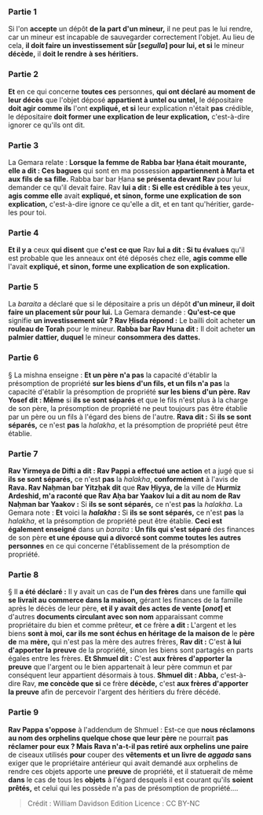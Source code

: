 
### Partie 1
Si l'on <b>accepte</b> un dépôt <b>de la part d'un mineur,</b> il ne peut pas le lui rendre, car un mineur est incapable de sauvegarder correctement l'objet. Au lieu de cela, <b>il doit faire un investissement sûr [<i>segulla</i>] pour lui, et si</b> le mineur <b>décède,</b> il <b>doit le rendre</b> <b>à ses héritiers.</b>

### Partie 2
<b>Et</b> en ce qui concerne <b>toutes ces</b> personnes, <b>qui ont déclaré au moment de leur décès</b> que l'objet déposé <b>appartient à untel ou untel,</b> le dépositaire <b>doit agir comme ils</b> l'ont <b>expliqué, et si</b> leur explication n'était <b>pas</b> crédible, le dépositaire <b>doit former une explication de leur explication,</b> c'est-à-dire ignorer ce qu'ils ont dit.

### Partie 3
La Gemara relate : <b>Lorsque la femme de Rabba bar Ḥana était mourante, elle a dit : Ces bagues</b> qui sont en ma possession <b>appartiennent à Marta et aux fils de sa fille.</b> Rabba bar bar Ḥana <b>se présenta devant Rav</b> pour lui demander ce qu'il devait faire. Rav <b>lui a dit : Si elle est crédible à tes</b> yeux, <b>agis comme elle</b> avait <b>expliqué, et sinon, forme une explication de son explication,</b> c'est-à-dire ignore ce qu'elle a dit, et en tant qu'héritier, garde-les pour toi.

### Partie 4
<b>Et il y a</b> ceux <b>qui disent</b> que <b>c'est ce que</b> Rav <b>lui a dit : Si tu évalues</b> qu'il est probable que les anneaux ont été déposés chez elle, <b>agis comme elle</b> l'avait <b>expliqué, et sinon, forme une explication de son explication.</b>

### Partie 5
La <i>baraita</i> a déclaré que si le dépositaire a pris un dépôt <b>d'un mineur, il doit faire un placement sûr pour lui.</b> La Gemara demande : <b>Qu'est-ce que</b> signifie <b>un investissement sûr ? Rav Ḥisda répond :</b> Le bailli doit acheter <b>un rouleau de Torah</b> pour le mineur. <b>Rabba bar Rav Huna dit :</b> Il doit acheter <b>un palmier dattier, duquel</b> le mineur <b>consommera des dattes.</b>

### Partie 6
§ La mishna enseigne : <b>Et un père n'a pas</b> la capacité d'établir la présomption de propriété <b>sur les biens d'un fils, et un fils n'a pas</b> la capacité d'établir la présomption de propriété <b>sur les biens d'un père. Rav Yosef dit : Même</b> si <b>ils se sont séparés</b> et que le fils n'est plus à la charge de son père, la présomption de propriété ne peut toujours pas être établie par un père ou un fils à l'égard des biens de l'autre. <b>Rava dit :</b> Si <b>ils se sont séparés,</b> ce n'est <b>pas</b> la <i>halakha</i>, et la présomption de propriété peut être établie.

### Partie 7
<b>Rav Yirmeya de Difti a dit : Rav Pappi a effectué une action</b> et a jugé que si <b>ils se sont séparés,</b> ce n'est <b>pas</b> la <i>halakha</i>, <b>conformément</b> à l'avis de <b>Rava. Rav Naḥman bar Yitzḥak dit</b> que <b>Rav Ḥiyya, de</b> la ville de <b>Hurmiz Ardeshid, m'a raconté que Rav Aḥa bar Yaakov lui a dit au nom de Rav Naḥman bar Yaakov :</b> Si <b>ils se sont séparés,</b> ce n'est <b>pas</b> la <i>halakha</i>. La Gemara note : <b>Et</b> voici la <b><i>halakha</i> : </b> Si <b>ils se sont séparés,</b> ce n'est <b>pas</b> la <i>halakha</i>, et la présomption de propriété peut être établie. <b>Ceci est également enseigné</b> dans un <i>baraita</i> : <b>Un fils qui s'est séparé</b> des finances de son père <b>et une épouse qui a divorcé sont comme toutes les autres personnes</b> en ce qui concerne l'établissement de la présomption de propriété.

### Partie 8
§ Il <b>a été déclaré :</b> Il y avait un cas de <b>l'un des frères</b> dans une famille <b>qui se livrait au commerce dans la maison,</b> gérant les finances de la famille après le décès de leur père, <b>et il y avait des actes de vente [<i>onot</i>] et</b> d'autres <b>documents circulant avec son nom</b> apparaissant comme propriétaire du bien et comme prêteur, <b>et</b> ce frère <b>a dit : </b> L'argent et les biens <b>sont à moi, car ils me sont échus en héritage de la maison de</b> le <b>père de</b> ma <b>mère,</b> qui n'est pas la mère des autres frères, <b>Rav dit :</b> C'est <b>à lui d'apporter la preuve</b> de la propriété, sinon les biens sont partagés en parts égales entre les frères. <b>Et Shmuel dit :</b> C'est <b>aux frères d'apporter la preuve</b> que l'argent ou le bien appartenait à leur père commun et par conséquent leur appartient désormais à tous. <b>Shmuel dit : Abba,</b> c'est-à-dire Rav, <b>me concède que si</b> ce frère <b>décède,</b> c'est <b>aux frères d'apporter la preuve</b> afin de percevoir l'argent des héritiers du frère décédé.

### Partie 9
<b>Rav Pappa s'oppose</b> à l'addendum de Shmuel : Est-ce que <b>nous réclamons au nom des orphelins quelque chose que leur père</b> ne pourrait <b>pas réclamer pour eux ? Mais Rava n'a-t-il pas retiré aux orphelins une paire</b> de ciseaux utilisés <b>pour</b> couper des <b>vêtements et un livre de <i>aggada</i> sans</b> exiger que le propriétaire antérieur qui avait demandé aux orphelins de rendre ces objets apporte une <b>preuve</b> de propriété, et il statuerait de même <b>dans</b> le cas de tous les <b>objets</b> à l'égard desquels il est courant</b> qu'ils <b>soient prêtés,</b> et celui qui les possède n'a pas de présomption de propriété....

>Crédit : William Davidson Edition
>Licence : CC BY-NC
